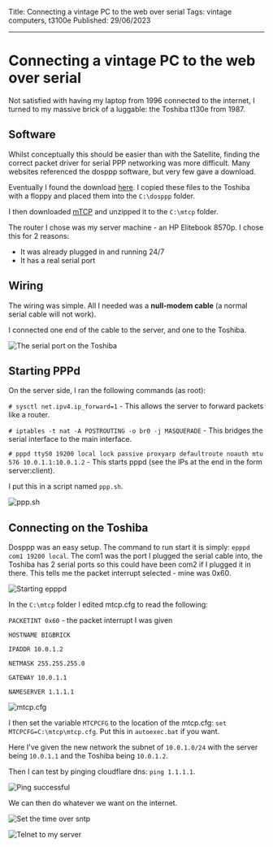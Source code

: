 Title: Connecting a vintage PC to the web over serial
Tags: vintage computers, t3100e
Published: 29/06/2023

---
# Connecting a vintage PC to the web over serial

Not satisfied with having my laptop from 1996 connected to the internet, I turned to my massive brick of a luggable: the Toshiba t130e from 1987.

## Software

Whilst conceptually this should be easier than with the Satellite, finding the correct packet driver for serial PPP networking was more difficult. Many websites
referenced the dosppp software, but very few gave a download.

Eventually I found the download [here](https://misterfpga.org/viewtopic.php?t=896). I copied these files to the Toshiba with a floppy and placed them into
the `C:\dosppp` folder.

I then downloaded [mTCP](http://brutmanlabs.org/mTCP/) and unzipped it to the `C:\mtcp` folder.

The router I chose was my server machine - an HP Elitebook 8570p. I chose this for 2 reasons:

- It was already plugged in and running 24/7
- It has a real serial port

## Wiring

The wiring was simple. All I needed was a **null-modem cable** (a normal serial cable will not work).

I connected one end of the cable to the server, and one to the Toshiba.


![The serial port on the Toshiba](static/images/serial_networking/ports.jpg)


## Starting PPPd

On the server side, I ran the following commands (as root):

`# sysctl net.ipv4.ip_forward=1` - This allows the server to forward packets like a router.

`# iptables -t nat -A POSTROUTING -o br0 -j MASQUERADE` - This bridges the serial interface to the main interface.

`# pppd ttyS0 19200 local lock passive proxyarp defaultroute noauth mtu 576 10.0.1.1:10.0.1.2` - This starts pppd (see the IPs at the end in the form server:client).

I put this in a script named `ppp.sh`.

![ppp.sh](static/images/serial_networking/server_script.png)


## Connecting on the Toshiba

Dosppp was an easy setup. The command to run start it is simply: `epppd com1 19200 local`. The com1 was the port I plugged the serial cable into, the Toshiba has
2 serial ports so this could have been com2 if I plugged it in there. This tells me the packet interrupt selected - mine was 0x60.

![Starting epppd](static/images/serial_networking/epppd.jpg)

In the `C:\mtcp` folder I edited mtcp.cfg to read the following: 

`PACKETINT 0x60` - the packet interrupt I was given

`HOSTNAME BIGBRICK`

`IPADDR 10.0.1.2`

`NETMASK 255.255.255.0`

`GATEWAY 10.0.1.1`

`NAMESERVER 1.1.1.1`

![mtcp.cfg](static/images/serial_networking/mtcpcfg.jpg)

I then set the variable `MTCPCFG` to the location of the mtcp.cfg: `set MTCPCFG=C:\mtcp\mtcp.cfg`. Put this in `autoexec.bat` if you want.

Here I've given the new network the subnet of `10.0.1.0/24` with the server being `10.0.1.1` and the Toshiba being `10.0.1.2`.

Then I can test by pinging cloudflare dns: `ping 1.1.1.1`.

![Ping successful](static/images/serial_networking/ping.jpg)

We can then do whatever we want on the internet.

![Set the time over sntp](static/images/serial_networking/sntp.jpg)

![Telnet to my server](static/images/serial_networking/telnet.jpg)
